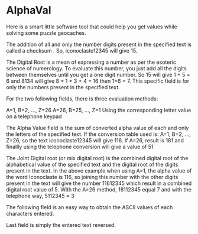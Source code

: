 # AlphaVal
Here is a smart little software tool that could help you get values while solving some puzzle geocaches.

The addition of all and only the number digits present in the specified text is called a checksum . So, iconoclaste12345 will give 15.

The Digital Root is a mean of expressing a number as per the esoteric science of numerology. To evaluate this number, you just add all the digits between themselves until you get a one digit number.  So 15 will give 1 + 5 = 6 and 8134 will give 8 + 1 + 3 + 4 = 16 then  1+6 = 7. This specific field is for only the numbers present in the specified text.

For the two following fields, there is three evaluation methods:

A=1, B=2, ..., Z=26
A=26, B=25, ..., Z=1
Using the corresponding letter value on a telephone keypad
 

The Alpha Value field is the sum of converted alpha value of each and only the letters of the specified text. If the conversion table used is: A=1, B=2, ..., Z=26, so the text iconoclaste12345 will give 116. If A=26, result is 181 and finallly using the telephone conversion will give a value of 51

The Joint Digital root (or mix digital root) is the combined digital root of the alphabetical value of the specified text and the digital root of the digits present in the text. In the above example when using A=1, the alpha value of the word Iconoclaste is 116, so joining this number with the other digits present in the text will give the number 11612345 which result in a combined digital root value of 5. With the A=26 method, 18112345 equal 7 and with the telephone way, 5112345 = 3

The following field is an easy way to obtain the ASCII values of each characters entered.

Last field is simply the entered text reversed.
